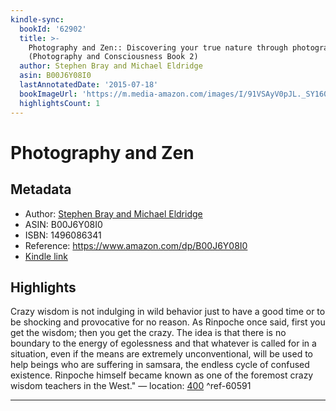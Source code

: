 ```yaml
---
kindle-sync:
  bookId: '62902'
  title: >-
    Photography and Zen:: Discovering your true nature through photography.
    (Photography and Consciousness Book 2)
  author: Stephen Bray and Michael Eldridge
  asin: B00J6Y08I0
  lastAnnotatedDate: '2015-07-18'
  bookImageUrl: 'https://m.media-amazon.com/images/I/91VSAyV0pJL._SY160.jpg'
  highlightsCount: 1
---
```

# Photography and Zen
## Metadata
* Author: [Stephen Bray and Michael Eldridge](https://www.amazon.com/Stephen-Bray/e/B00AMNDR46/ref=dp_byline_cont_ebooks_1)
* ASIN: B00J6Y08I0
* ISBN: 1496086341
* Reference: https://www.amazon.com/dp/B00J6Y08I0
* [Kindle link](kindle://book?action=open&asin=B00J6Y08I0)

## Highlights
Crazy wisdom is not indulging in wild behavior just to have a good time or to be shocking and provocative for no reason. As Rinpoche once said, first you get the wisdom; then you get the crazy. The idea is that there is no boundary to the energy of egolessness and that whatever is called for in a situation, even if the means are extremely unconventional, will be used to help beings who are suffering in samsara, the endless cycle of confused existence. Rinpoche himself became known as one of the foremost crazy wisdom teachers in the West." — location: [400](kindle://book?action=open&asin=B00J6Y08I0&location=400) ^ref-60591

---
